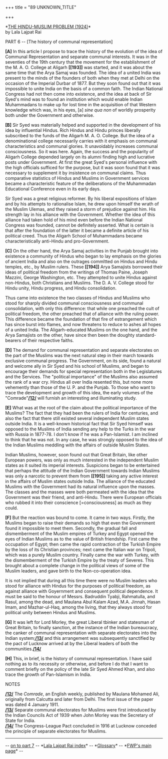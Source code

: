 +++
title = "89 UNKNOWN_TITLE"

+++
  
\*[THE HINDU-MUSLIM PROBLEM (1924)](txt_lajpatrai_1924.html)\*  
by Lala Lajpat Rai

PART 6 -- \[The history of communal representation\]  


**\[A\]** In this article I propose to trace the history of the
evolution of the idea of Communal Representation and separate communal
interests. It was in the seventies of the 19th century that the movement
for the establishment of the M. A. O. College at Aligarh **\[\[193\]\]**
was started, and it was about the same time that the Arya Samaj was
founded. The idea of a united India was present to the minds of the
founders of both when they met at Delhi on the occasion of the Imperial
Durbar of 1877. But they soon found out that it was impossible to unite
India on the basis of a common faith. The Indian National Congress had
not then come into existence, and the idea at back of Sir Syed's mind
was to found an institution which would enable Indian Muhammadans to
make up for lost time in the acquisition of that Western knowledge which
was, in his eyes, \[a\] *sine qua non* of worldly prosperity both under
the Government and otherwise.

**\[B\]** Sir Syed was materially helped and supported in the
develop­ment of his idea by influential Hindus. Rich Hindus and Hindu
princes liberally subscribed to the funds of the Aligarh M. A. O.
College. But the idea of a denominational college necessarily carries
with it emphasis on communal characteristics and communal glories. It
unavoidably increases communal consciousness. So it was here. Again, the
success and the popularity of Aligarh College depended largely on its
alumni finding high and lucrative posts under Government. At first the
great Syed's personal influence with the high officials sufficed for the
purpose, but it was soon found that it was necessary to supplement it by
insistence on communal claims. Thus comparative statistics of Hindus and
Muslims in Government services became a characteristic feature of the
deliberations of the Muhammadan Educational Conference even in its early
days.

Sir Syed was a great religious reformer. By his liberal expositions of
Islam and by his attempts to rationalise Islam, he drew upon himself the
wrath of the Muslim Ulemas, and they raised a storm of prejudice against
him. His strength lay in his alliance with the Government. Whether the
idea of this alliance had taken hold of his mind even before the Indian
National Congress was founded, cannot be definitely asserted. What is
certain is that after the foundation of the latter it became a definite
article of his political creed. Thus the Aligarh School of Muhammadans
became characteristically anti-Hindu and pro-Government.

**\[C\]** On the other hand, the Arya Samaj activities in the Punjab
brought into existence a community of Hindus who began to lay emphasis
on the glories of ancient India and also on the outrages commltted on
Hindus and Hindu temples, etc., by Muslim rulers. These **\[\[194\]\]**
Arya Samajists borrowed their ideas of political freedom from the
writings of Thomas Paine, Joseph Mazzini, George Washington, etc. They
attempted to unite Hindus against non-Hindus, both Christians and
Muslims. The D. A. V. College stood for Hindu unity, Hindu progress, and
Hindu consolidation.

Thus came into existence the two classes of Hindus and Muslims who stood
for sharply divided communal consciousness and communal consolidation,
with only this difference: that while one preached the cult of political
freedom, the other preached that of alliance with the ruling power. This
difference became the foundation of that fire of estrangement which has
since burst into flames, and now threatens to reduce to ashes all hopes
of a united India. The Aligarh-educated Muslims on the one hand, and the
Arya Samajists on the other, have since then been the doughty
standard-bearers of their respective faiths.

**\[D\]** The demand for communal representation and separate
electorates on the part of the Muslims was the next natural step in
their march towards exclusive communal progress. The Government, on its
side, found a natural and welcome ally in Sir Syed and his school of
Muslims, and began to encourage their demands for special representation
both in the Legislatures and the Services. The "political importance" of
the Muslims also assumed the rank of a war cry. Hindus all over India
resented this, but none more vehemently than those of the U. P. and the
Punjab. To those who want to trace the development and growth of this
idea, the early volumes of the "Comrade"**[/12/](#n12)** will furnish an
interesting and illuminating study.

**\[E\]** What was at the root of the claim about the political
importance of the Muslims? The fact that they had been the rulers of
India for centuries, and also the fact that there still existed several
independent Muslim states outside India. It is a well-known historical
fact that Sir Syed himself was opposed to the Muslims of India sending
any help to the Turks in the war with Russia in 1877-78. I don't know if
he was a Pan-Islamist. I am inclined to think that he was not. In any
case, he was strongly opposed to the idea of the Indian Muslims meddling
with the affairs of outside Muslim States.

Indian Muslims, however, soon found out that Great Britain, like other
European powers, was only as much interested in the independent Muslim
states as it suited its imperial interests. Suspicions began to be
entertained that perhaps the attitude of the Indian Government towards
Indian Muslims was only a narcotic to prevent them from **\[\[195\]\]**
taking any active interest in the affairs of Muslim states outside
India. The alliance of the educated Muslims with the Government had its
natural influence upon the masses. The classes and the masses were both
permeated with the idea that the Government was their friend, and
anti-Hindu. There were European officials who rubbed it into their
conscience \[=consciousness\] as much as they could.

**\[F\]** But the reaction was bound to come. It came in two ways.
Firstly, the Muslims began to raise their demands so high that even the
Government found it impossible to meet them. Secondly, the gradual fall
and dismemberment of the Muslim empires of Turkey and Egypt opened the
eyes of Indian Muslims as to the value of British friendship. First came
the occupation of Egypt; then came the rapid contraction of tbe Turkish
Empire by the loss of its Christian provinces; next came the Italian war
on Tripoli, which was a purely Muslim country. Finally came the war with
Turkey, with the dismemberment of the Turkish Empire by the treaty of
Severes. This brought about a complete change in the political views of
some of the Muslim leaders, and gave birth to the Non-co-operation idea.

It is not implied that during all this time there were no Muslim leaders
who stood for alliance with Hindus for the purposes of political
freedom, as against alliance with Goyernment and consequent political
dependence. It must be said to the honour of Messrs. Badruddin Tyabji,
Rahmatulla, and Rasul, among the dead, and Maulana Abul Kalam Azad, M.A.
Jinnah, Hasan Imam, and Mazhar-ul-Haq, among the living, that they
always stood for political unity between Hindus and Muslims.

**\[G\]** It was left for Lord Morley, the great Liberal tbinker and
statesman of Great Britain, to finally sanction, at the instance of the
Indian bureaucracy, the canker of communal representation with separate
electorates into the Indian system;**[/13/](#n13)** and this arrangement
was subsequently sanctified by the pact of Lucknow arrived at by the
Liberal leaders of both the communities.**[/14/](#n14)**

**\[H\]** This, in brief, is the history of communal representation. I
have said nothing as to its necessity or otherwise, and before I do that
I want to comment briefly on the policy of the late Sir Syed Ahmed Khan,
and also trace the growth of Pan-Islamism in India.  


NOTES

**[/12/](#m12)** The *Comrade*, an English weekly, published by Maulana
Mohamed Ali, originally from Calcutta and later from Delhi. The first
issue of the paper was dated 4 January 1911.  
**[/13/](#m13)** Separate communal electorates for Muslims were first
introduced by the Indian Councils Act of 1939 when John Morley was the
Secretary of State for India.  
**[/14/](#m14)** The Congress-League Pact concluded in 1916 at Lucknow
conceded the principle of separate electorates for Muslims.

------------------------------------------------------------------------

-- [on to part 7](07part.html) -- \*[Lala Lajpat Rai
index](txt_lajpatrai_1924.html)\* --
\*[Glossary](../../00glossary/index.html)\* -- \*[FWP's main
page](http://www.columbia.edu/~fp7#fwp)\* --

  
